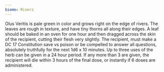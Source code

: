 ```yaml
---
biome: Rivers
---
```

Olus Veritis is pale green in color and grows right on the edge of rivers. The leaves are rough in texture, and have tiny thorns all along their edges. A leaf should be baked in an oven for one hour and then dragged across the skin of the recipient, cutting their flesh very slightly. The recipient, must make a DC 17 Constitution save vs poison or be compelled to answer all questions, absolutely truthfully for the next 1d6 x 10 minutes. Up to three uses of the herb can be given in a 24 hour period. If any more than 3 are given, the recipient will die within 3 hours of the final dose, or instantly if 6 doses are administered. 

